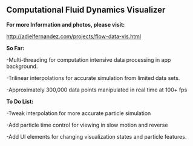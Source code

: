 Computational Fluid Dynamics Visualizer
-

**For more Information and photos, please visit:**

http://adielfernandez.com/projects/flow-data-vis.html


**So Far:**

-Multi-threading for computation intensive data processing in app background. 

-Trilinear interpolations for accurate simulation from limited data sets. 

-Approximately 300,000 data points manipulated in real time at 100+ fps


**To Do List:**

-Tweak interpolation for more accurate particle 
simulation

-Add particle time control for viewing in slow motion and reverse

-Add UI elements for changing visualization states and particle features.


